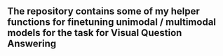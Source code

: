 ## The repository contains some of my helper functions for finetuning unimodal / multimodal models for the task for Visual Question Answering
